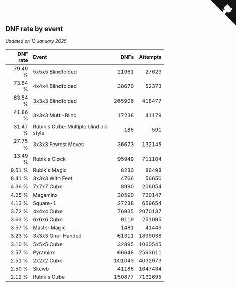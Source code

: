 ## DNF rate by event

*Updated on 13 January 2025*

| DNF rate | Event | DNFs | Attempts |
| ---: | :--- | ---: | ---: |
| 79.49 % | 5x5x5 Blindfolded | 21961 | 27629 |
| 73.84 % | 4x4x4 Blindfolded | 38670 | 52373 |
| 63.54 % | 3x3x3 Blindfolded | 265906 | 418477 |
| 41.86 % | 3x3x3 Multi-Blind | 17238 | 41179 |
| 31.47 % | Rubik's Cube: Multiple blind old style | 186 | 591 |
| 27.75 % | 3x3x3 Fewest Moves | 36673 | 132145 |
| 13.49 % | Rubik's Clock | 95949 | 711104 |
| 9.51 % | Rubik's Magic | 8230 | 86498 |
| 8.41 % | 3x3x3 With Feet | 4766 | 56650 |
| 4.36 % | 7x7x7 Cube | 8990 | 206054 |
| 4.25 % | Megaminx | 30590 | 720147 |
| 4.13 % | Square-1 | 27238 | 659654 |
| 3.72 % | 4x4x4 Cube | 76935 | 2070137 |
| 3.63 % | 6x6x6 Cube | 9119 | 251095 |
| 3.57 % | Master Magic | 1481 | 41445 |
| 3.23 % | 3x3x3 One-Handed | 61311 | 1899038 |
| 3.10 % | 5x5x5 Cube | 32895 | 1060545 |
| 2.57 % | Pyraminx | 66648 | 2593611 |
| 2.51 % | 2x2x2 Cube | 101043 | 4032973 |
| 2.50 % | Skewb | 41186 | 1647434 |
| 2.12 % | Rubik's Cube | 150877 | 7132695 |


<a href="https://github.com/jonatanklosko/wca_statistics" class="github-corner" aria-label="View source on Github"><svg width="80" height="80" viewBox="0 0 250 250" style="fill:#151513; color:#fff; position: absolute; top: 0; border: 0; right: 0;" aria-hidden="true"><path d="M0,0 L115,115 L130,115 L142,142 L250,250 L250,0 Z"></path><path d="M128.3,109.0 C113.8,99.7 119.0,89.6 119.0,89.6 C122.0,82.7 120.5,78.6 120.5,78.6 C119.2,72.0 123.4,76.3 123.4,76.3 C127.3,80.9 125.5,87.3 125.5,87.3 C122.9,97.6 130.6,101.9 134.4,103.2" fill="currentColor" style="transform-origin: 130px 106px;" class="octo-arm"></path><path d="M115.0,115.0 C114.9,115.1 118.7,116.5 119.8,115.4 L133.7,101.6 C136.9,99.2 139.9,98.4 142.2,98.6 C133.8,88.0 127.5,74.4 143.8,58.0 C148.5,53.4 154.0,51.2 159.7,51.0 C160.3,49.4 163.2,43.6 171.4,40.1 C171.4,40.1 176.1,42.5 178.8,56.2 C183.1,58.6 187.2,61.8 190.9,65.4 C194.5,69.0 197.7,73.2 200.1,77.6 C213.8,80.2 216.3,84.9 216.3,84.9 C212.7,93.1 206.9,96.0 205.4,96.6 C205.1,102.4 203.0,107.8 198.3,112.5 C181.9,128.9 168.3,122.5 157.7,114.1 C157.9,116.9 156.7,120.9 152.7,124.9 L141.0,136.5 C139.8,137.7 141.6,141.9 141.8,141.8 Z" fill="currentColor" class="octo-body"></path></svg></a><style>.github-corner:hover .octo-arm{animation:octocat-wave 560ms ease-in-out}@keyframes octocat-wave{0%,100%{transform:rotate(0)}20%,60%{transform:rotate(-25deg)}40%,80%{transform:rotate(10deg)}}@media (max-width:500px){.github-corner:hover .octo-arm{animation:none}.github-corner .octo-arm{animation:octocat-wave 560ms ease-in-out}}</style>
